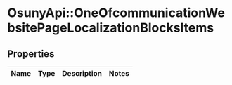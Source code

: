 # OsunyApi::OneOfcommunicationWebsitePageLocalizationBlocksItems

## Properties
Name | Type | Description | Notes
------------ | ------------- | ------------- | -------------

